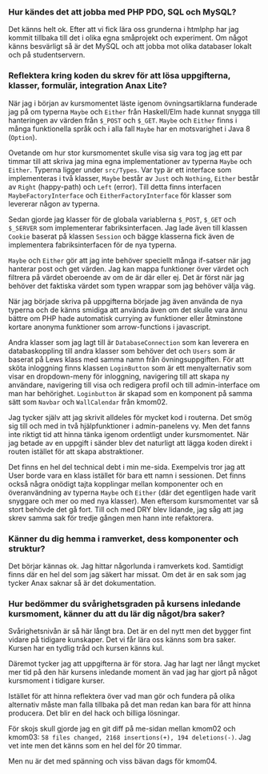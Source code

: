 ### Hur kändes det att jobba med PHP PDO, SQL och MySQL?
Det känns helt ok. Efter att vi fick lära oss grunderna i htmlphp har jag kommit tillbaka till det i olika egna småprojekt och experiment. Om något känns besvärligt så är det MySQL och att jobba mot olika databaser lokalt och på studentservern.

### Reflektera kring koden du skrev för att lösa uppgifterna, klasser, formulär, integration Anax Lite?
När jag i början av kursmomentet läste igenom övningsartiklarna funderade jag på om typerna `Maybe` och `Either` från Haskell/Elm hade kunnat snygga till hanteringen av värden från `$_POST` och `$_GET`. `Maybe` och `Either` finns i många funktionella språk och i alla fall `Maybe` har en motsvarighet i Java 8  (`Option`).

Ovetande om hur stor kursmomentet skulle visa sig vara tog jag ett par timmar till att skriva jag mina egna implementationer av typerna `Maybe` och `Either`.
Typerna ligger under `src/Types`. Var typ är ett interface som implementeras i två klasser, `Maybe` består av `Just` och `Nothing`, `Either` består av `Right` (happy-path) och `Left` (error). Till detta finns interfacen `MaybeFactoryInterface` och  `EitherFactoryInterface` för klasser som levererar någon av typerna.

Sedan gjorde jag klasser för de globala variablerna `$_POST`, `$_GET` och `$_SERVER` som implementerar fabriksinterfacen. Jag lade även till klassen `Cookie` baserat på klassen `Session` och bägge klasserna fick även de implementera fabriksinterfacen för de nya typerna.

`Maybe` och `Either` gör att jag inte behöver speciellt många if-satser när jag hanterar post och get värden. Jag kan mappa funktioner över värdet och filtrera på värdet oberoende av om de är där eller ej. Det är först när jag behöver det faktiska värdet som typen wrappar som jag behöver välja väg.

När jag började skriva på uppgifterna började jag även använda de nya typerna och de känns smidiga att använda även om det skulle vara ännu bättre om PHP hade automatisk currying av funktioner eller åtminstone kortare anonyma funktioner som arrow-functions i javascript.

Andra klasser som jag lagt till är `DatabaseConnection` som kan leverera en databaskoppling till andra klasser som behöver det och `Users` som är baserat på Lews klass med samma namn från övningsuppgiften. För att sköta inloggning finns klassen `LoginButton` som är ett menyalternativ som visar en dropdown-meny för inloggning, navigering till att skapa ny användare, navigering till visa och redigera profil och till admin-interface om man har behörighet. `Loginbutton` är skapad som en komponent på samma sätt som `Navbar` och `WallCalendar` från kmom02.

Jag tycker själv att jag skrivit alldeles för mycket kod i routerna. Det smög sig till och med in två hjälpfunktioner i admin-panelens vy. Men det fanns inte riktigt tid att hinna tänka igenom ordentligt under kursmomentet. När jag betade av en uppgift i sänder blev det naturligt att lägga koden direkt i routen istället för att skapa abstraktioner.

Det finns en hel del technical debt i min me-sida. Exempelvis tror jag att User borde vara en klass istället för bara ett namn i sessionen. Det finns också några onödigt tajta kopplingar mellan komponenter och en överanvändning av typerna `Maybe` och `Either` (där det egentligen hade varit snyggare och mer oo med nya klasser). Men eftersom kursmomentet var så stort behövde det gå fort. Till och med DRY blev lidande, jag såg att jag skrev samma sak för tredje gången men hann inte refaktorera.

### Känner du dig hemma i ramverket, dess komponenter och struktur?
Det börjar kännas ok. Jag hittar någorlunda i ramverkets kod. Samtidigt finns där en hel del som jag säkert har missat. Om det är en sak som jag tycker Anax saknar så är det dokumentation. 

### Hur bedömmer du svårighetsgraden på kursens inledande kursmoment, känner du att du lär dig något/bra saker?
Svårighetsnivån är så här långt bra. Det är en del nytt men det bygger fint vidare på tidigare kunskaper. Det vi får lära oss känns som bra saker. Kursen har en tydlig tråd och kursen känns kul.

Däremot tycker jag att uppgifterna är för stora. Jag har lagt ner långt mycket mer tid på den här kursens inledande moment än vad jag har gjort på något kursmoment i tidigare kurser.

Istället för att hinna reflektera över vad man gör och fundera på olika alternativ måste man falla tillbaka på det man redan kan bara för att hinna producera. Det blir en del hack och billiga lösningar.

För skojs skull gjorde jag en git diff på me-sidan mellan kmom02 och kmom03: `58 files changed, 2168 insertions(+), 194 deletions(-)`. Jag vet inte men det känns som en hel del för 20 timmar.

Men nu är det med spänning och viss bävan dags för kmom04.
